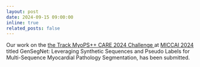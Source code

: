 ```yaml
---
layout: post
date: 2024-09-15 09:00:00
inline: true
related_posts: false
---
```


Our work on the <a href='http://www.zmic.org.cn/care_2024/track4/'>the Track MyoPS++ CARE 2024 Challenge </a> at <a href='https://conferences.miccai.org/2024/en/'> MICCAI 2024 </a> titled GenSegNet: Leveraging Synthetic Sequences and Pseudo Labels for Multi-Sequence Myocardial Pathology Segmentation, has been submitted.
